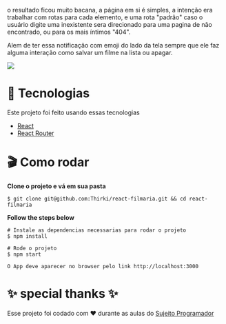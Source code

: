 o resultado ficou muito bacana, a página em si é simples, a intenção era trabalhar com rotas para cada elemento, e uma rota "padrão" caso o usuário digite uma inexistente sera direcionado para uma pagina de não encontrado, ou para os mais íntimos "404".

Alem de ter essa notificação com emoji do lado da tela sempre que ele faz alguma interação como salvar um filme na lista ou apagar.

![](https://user-images.githubusercontent.com/69635807/146081602-8cde935e-f23b-4dfc-a122-820824e53d12.png)

# 📁 Tecnologias #
Este projeto foi feito usando essas tecnologias

* [React](https://reactjs.org/)
* [React Router](https://reactrouter.com/)

# 🎬 Como rodar #
**Clone o projeto e vá em sua pasta**
~~~
$ git clone git@github.com:Thirki/react-filmaria.git && cd react-filmaria
~~~
**Follow the steps below**
~~~
# Instale as dependencias necessarias para rodar o projeto
$ npm install
~~~

~~~
# Rode o projeto
$ npm start
~~~

~~~
O App deve aparecer no browser pelo link http://localhost:3000
~~~
# ✨ special thanks ✨ #
Esse projeto foi codado com ❤️ durante as aulas do [Sujeito Programador](https://sujeitoprogramador.com/)
